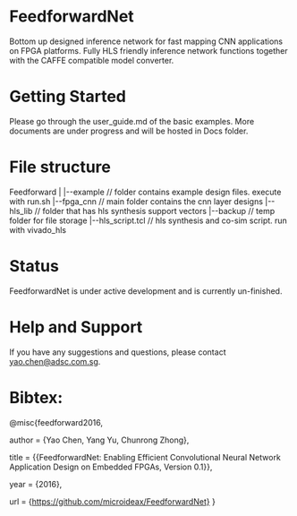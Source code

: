 # FeedforwardNet

Bottom up designed inference network for fast mapping CNN applications on FPGA platforms.
Fully HLS friendly inference network functions together with the CAFFE compatible model converter.

# Getting Started

Please go through the user_guide.md of the basic examples.
More documents are under progress and will be hosted in Docs folder.

# File structure

Feedforward
|
|--example // folder contains example design files. execute with run.sh
|--fpga_cnn // main folder contains the cnn layer designs
|--hls_lib  // folder that has hls synthesis support vectors
|--backup   // temp folder for file storage
|--hls_script.tcl // hls synthesis and co-sim script. run with vivado_hls


# Status

FeedforwardNet is under active development and is currently un-finished.

# Help and Support

If you have any suggestions and questions, please contact yao.chen@adsc.com.sg.

# Bibtex:

@misc{feedforward2016,

  author = {Yao Chen, Yang Yu, Chunrong Zhong},

  title  = {{FeedforwardNet: Enabling Efficient Convolutional Neural Network Application Design on Embedded FPGAs, Version 0.1}},

  year   = {2016},

  url    = {https://github.com/microideax/FeedforwardNet}
}
